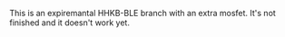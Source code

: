 This is an expiremantal HHKB-BLE branch with an extra mosfet. It's not finished and it doesn't work yet.
